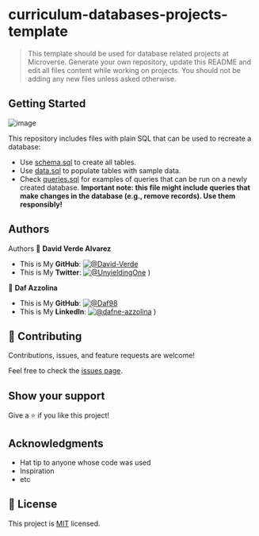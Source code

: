 # curriculum-databases-projects-template

> This template should be used for database related projects at Microverse.
> Generate your own repository, update this README and edit all files content while working on projects. You should not be adding any new files unless asked otherwise.


## Getting Started
![image](https://user-images.githubusercontent.com/99683363/184962612-1ec93388-1a0a-4436-8634-6de38e698125.png)

This repository includes files with plain SQL that can be used to recreate a database:

- Use [schema.sql](./schema.sql) to create all tables.
- Use [data.sql](./data.sql) to populate tables with sample data.
- Check [queries.sql](./queries.sql) for examples of queries that can be run on a newly created database. **Important note: this file might include queries that make changes in the database (e.g., remove records). Use them responsibly!**


## Authors

Authors
👤 **David Verde Alvarez**
- This is My **GitHub**: [![@David-Verde](https://img.shields.io/github/followers/David-Verde?label=David&style=social)](https://github.com/David-Verde)
- This is My **Twitter**: [![@UnyieldingOne](https://img.shields.io/twitter/follow/omarramoun?label=David16&style=social)](https://twitter.com/UnyieldingOne)
)

👤 **Daf Azzolina**

- This is My **GitHub**: [![@Daf98](https://img.shields.io/github/followers/Daf98?label=Daf98&style=social)](https://github.com/Daf98)
- This is My **LinkedIn**: [![@dafne-azzolina](https://img.shields.io/twitter/follow/omarramoun?label=Daf98&style=social)](https://www.linkedin.com/in/dafne-azzolina/)
)

## 🤝 Contributing

Contributions, issues, and feature requests are welcome!

Feel free to check the [issues page](../../issues/).

## Show your support

Give a ⭐️ if you like this project!

## Acknowledgments

- Hat tip to anyone whose code was used
- Inspiration
- etc

## 📝 License

This project is [MIT](./MIT.md) licensed.
